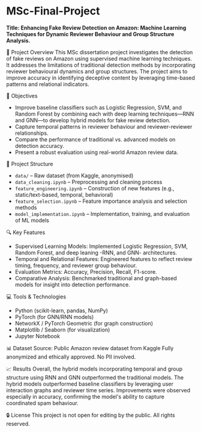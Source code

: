 # MSc-Final-Project

**Title: Enhancing Fake Review Detection on Amazon: Machine Learning Techniques for Dynamic Reviewer Behaviour and Group Structure Analysis.**

📘 Project Overview
This MSc dissertation project investigates the detection of fake reviews on Amazon using supervised machine learning techniques. It addresses the limitations of traditional detection methods by incorporating reviewer behavioural dynamics and group structures. The project aims to improve accuracy in identifying deceptive content by leveraging time-based patterns and relational indicators.


🎯 Objectives
- Improve baseline classifiers such as Logistic Regression, SVM, and Random Forest by combining each with deep learning techniques—RNN and GNN—to develop hybrid models for fake review detection.
- Capture temporal patterns in reviewer behaviour and reviewer-reviewer relationships.
- Compare the performance of traditional vs. advanced models on detection accuracy.
- Present a robust evaluation using real-world Amazon review data.


📁 Project Structure
- `data/` – Raw dataset (from Kaggle, anonymised)  
- `data_cleaning.ipynb` – Preprocessing and cleaning process  
- `feature_engineering.ipynb` – Construction of new features (e.g., static/text-based, temporal, behavioral)  
- `feature_selection.ipynb` – Feature importance analysis and selection methods  
- `model_implementation.ipynb` – Implementation, training, and evaluation of ML models 


🔍 Key Features
- Supervised Learning Models: Implemented Logistic Regression, SVM, Random Forest, and deep leaning -RNN, and GNN- architectures.
- Temporal and Relational Features: Engineered features to reflect review timing, frequency, and reviewer group behaviour.
- Evaluation Metrics: Accuracy, Precision, Recall, F1-score.
- Comparative Analysis: Benchmarked traditional and graph-based models for insight into detection performance.


💻 Tools & Technologies
- Python (scikit-learn, pandas, NumPy)
- PyTorch (for GNN/RNN models)
- NetworkX / PyTorch Geometric (for graph construction)
- Matplotlib / Seaborn (for visualization)
- Jupyter Notebook


📊 Dataset
Source: Public Amazon review dataset from Kaggle
Fully anonymized and ethically approved. No PII involved.


📈 Results
Overall, the hybrid models incorporating temporal and group structure using RNN and GNN outperformed the traditional models. The hybrid models outperformed baseline classifiers by leveraging user interaction graphs and reviewer time series. Improvements were observed especially in accuracy, confirming the model's ability to capture coordinated spam behaviour.


🔒 License
This project is not open for editing by the public. All rights reserved.
